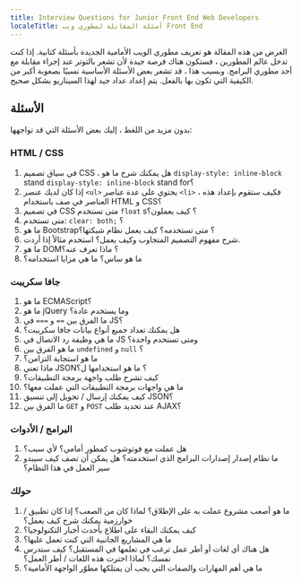 ```yaml
---
title: Interview Questions for Junior Front End Web Developers
localeTitle: أسئلة المقابلة لمطوري ويب Front End
---
```

الغرض من هذه المقالة هو تعريف مطوري الويب الأمامية الجديدة بأسئلة كتابية. إذا كنت تدخل عالم المطورين ، فستكون هناك فرصة جيدة لأن تشعر بالتوتر عند إجراء مقابلة مع أحد مطوري البرامج. وبسبب هذا ، قد تشعر بعض الأسئلة الأساسية نسبيًا بصعوبة أكبر من الكيفية التي تكون بها بالفعل. يتم إعداد عداد جيد لهذا السيناريو بشكل صحيح.

## الأسئلة

بدون مزيد من اللغط ، إليك بعض الأسئلة التي قد تواجهها:

### HTML / CSS

1.  في سياق تصميم CSS ، هل يمكنك شرح ما هو `display-style: inline-block` stand `display-style: inline-block` stand for؟
2.  إذا كان لديك عنصر `<ul>` يحتوي على عدة عناصر `<li>` ، فكيف ستقوم بإعداد هذه العناصر في صف باستخدام HTML و CSS؟
3.  في تصميم CSS متى تستخدم `float` s؟ كيف يعملون؟
4.  متى تستخدم: `clear: both;` ؟
5.  ما هو Bootstrap؟ متى تستخدمه؟ كيف يعمل نظام شبكتها؟
6.  شرح مفهوم التصميم المتجاوب وكيف يعمل؟ استخدم مثالاً إذا أردت.
7.  ما هو DOM؟ ماذا تعرف عنه؟
8.  ما هو ساس؟ ما هي مزايا استخدامه؟

### جافا سكريبت

1.  ما هو ECMAScript؟
2.  ما هو jQuery وما يستخدم عادة؟
3.  ما الفرق بين `==` و `===` في JS؟
4.  هل يمكنك تعداد جميع أنواع بيانات جافا سكريبت؟
5.  ما هي وظيفة رد الاتصال في JS ومتى تستخدم واحدة؟
6.  ما هو الفرق بين `undefined` و `null` ؟
7.  ما هو استجابة التزامن؟
8.  ماذا تعني JSON؟ ما هو استخدامها ل؟
9.  كيف تشرح طلب واجهة برمجة التطبيقات؟
10.  ما هي واجهات برمجة التطبيقات التي عملت معها؟
11.  كيف يمكنك إرسال / تحويل إلى تنسيق JSON؟
12.  ما الفرق بين `GET` و `POST` عند تحديد طلب AJAX؟

### البرامج / الأدوات

1.  هل عملت مع فوتوشوب كمطور أمامي؟ لأي سبب؟
2.  ما نظام إصدار إصدارات البرامج الذي استخدمته؟ هل يمكن أن تصف كيف سيبدو سير العمل في هذا النظام؟

### حولك

1.  ما هو أصعب مشروع عملت به على الإطلاق؟ لماذا كان من الصعب؟ إذا كان تطبيق / خوارزمية يمكنك شرح كيف يعمل؟
2.  كيف يمكنك البقاء على اطلاع بأحدث أخبار التكنولوجيا؟
3.  ما هي المشاريع الجانبية التي كنت تعمل عليها؟
4.  هل هناك أي لغات أو أطر عمل ترغب في تعلمها في المستقبل؟ كيف ستدرس نفسك؟ لماذا اخترت هذه اللغات / أطر العمل؟
5.  ما هي أهم المهارات والصفات التي يجب أن يمتلكها مطوّر الواجهة الأمامية؟
